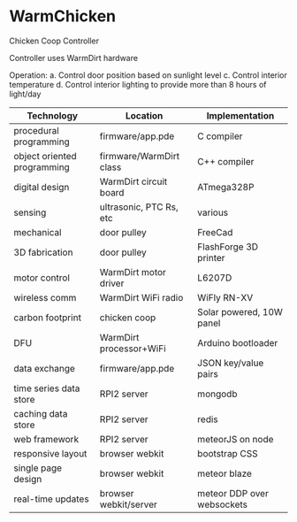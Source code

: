 WarmChicken
===========

Chicken Coop Controller

Controller uses WarmDirt hardware

Operation:
a. Control door position based on sunlight level
c. Control interior temperature
d. Control interior lighting to provide more than 8 hours of light/day



|Technology         |Location                   |Implementation |
|-------------------|---------------------------|---------------|
|procedural programming        |firmware/app.pde           |C compiler     |
|object oriented programming                |firmware/WarmDirt class    |C++ compiler   |
|digital design     |WarmDirt circuit board     |ATmega328P        |
|sensing            |ultrasonic, PTC Rs, etc    |various        |
|mechanical         |door pulley                |FreeCad        |
|3D fabrication     |door pulley                |FlashForge 3D printer |
|motor control      |WarmDirt motor driver      |L6207D         |
|wireless comm      |WarmDirt WiFi radio        |WiFly RN-XV    |
|carbon footprint   |chicken coop               |Solar powered, 10W panel  |
|DFU                |WarmDirt processor+WiFi    |Arduino bootloader|
|data exchange      |firmware/app.pde           |JSON key/value pairs|
|time series data store         |RPI2 server    |mongodb        |
|caching data store         |RPI2 server        |redis          |
|web framework      |RPI2 server                |meteorJS on node      |
|responsive layout  |browser webkit             |bootstrap CSS  |
|single page design |browser webkit             |meteor blaze   |
|real-time updates  |browser webkit/server      |meteor DDP over websockets |






